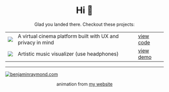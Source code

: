 <h1 align="center">Hi 👋</h1>

<p align="center">Glad you landed there. Checkout these projects:</p>

<table align="center">
    <tbody>
        <tr>
            <td><a href="https://github.com/skychatorg/skychat"><img src="https://avatars.githubusercontent.com/u/49348260?s=32&v=4"></a></td>
            <td>A virtual cinema platform built with UX and privacy in mind</td>
            <td><a href="https://github.com/skychatorg/skychat">view code</a></td>
        </tr>
        <tr>
            <td><a href="https://benjaminraymond.com"><img src="https://avatars.githubusercontent.com/u/31401273?s=32&v=4"></a></td>
            <td>Artistic music visualizer (use headphones)</td>
            <td><a href="https://benjaminraymond.com">view demo</a></td>
        </tr>
    </tbody>
</table>

<hr>

[![benjaminraymond.com](https://raw.githubusercontent.com/7PH/7PH/master/intro-banner.gif)](https://benjaminraymond.com)
<p align="center">animation from <a href="https://benjaminraymond.com">my website</a></p>
